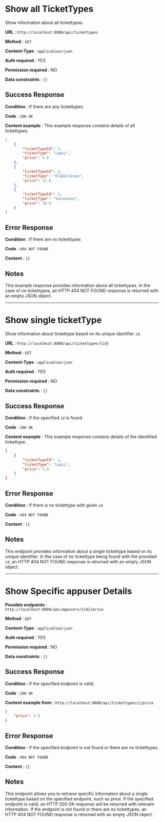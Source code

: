 # Show all TicketTypes

Show information about all tickettypes.

**URL** : `http://localhost:8080/api/tickettypes`

**Method** : `GET`

**Content-Type** : `application/json`

**Auth required** : YES

**Permission required** : NO

**Data constraints** : `{}`

## Success Response

**Condition** : If there are any tickettypes

**Code** : `200 OK`

**Content example** : This example response contains details of all tickettypes.

```json
[
    {
        "ticketTypeId": 1,
        "ticketType": "Lapsi",
        "price": 5.0
    },
    {
        "ticketTypeId": 2,
        "ticketType": "Eläkeläinen",
        "price": 15.0
    },
    {
        "ticketTypeId": 3,
        "ticketType": "Varusmies",
        "price": 10.0
    }
]
```

## Error Response

**Condition** : If there are no tickettypes

**Code** : `404 NOT FOUND`

**Content** : `{}`

## Notes

This example response provides information about all tickettypes. In the case of no tickettypes, an HTTP 404 NOT FOUND response is returned with an empty JSON object.
___


# Show single ticketType

Show information about tickettype based on its unique identifier `id`.

**URL** : `http://localhost:8080/api/tickettypes/{id}`

**Method** : `GET`

**Content-Type** : `application/json`

**Auth required** : YES

**Permission required** : NO

**Data constraints** : `{}`

## Success Response

**Condition** : If the specified `id` is found

**Code** : `200 OK`

**Content example** : This example response contains details of the identified tickettype.

```json
{
    {
        "ticketTypeId": 1,
        "ticketType": "Lapsi",
        "price": 5.0
    }
}
```

## Error Response

**Condition** : If there is no tickettype with given `id`

**Code** : `404 NOT FOUND`

**Content** : `{}`

## Notes

This endpoint provides information about a single tickettype based on its unique identifier. In the case of no tickettype being found with the provided `id`, an HTTP 404 NOT FOUND response is returned with an empty JSON object.
___

# Show Specific appuser Details

**Possible endpoints** :  
`http://localhost:8080/api/appusers/{id}/price`<br> 

**Method** : `GET`

**Content-Type** : `application/json`

**Auth required** : YES

**Permission required** : NO

**Data constraints** : `{}`

## Success Response

**Condition** : If the specified endpoint is valid.

**Code** : `200 OK`

**Content example from** : `http://localhost:8080/api/tickettypes/1/price` 

```json
{
    "price": 5.0
}
```

## Error Response

**Condition** :  If the specified endpoint is not found or there are no tickettypes.

**Code** : `404 NOT FOUND`

**Content** : `{}`

## Notes
This endpoint allows you to retrieve specific information about a single tickettype based on the specified endpoint, such as price. If the specified endpoint is valid, an HTTP 200 OK response will be returned with relevant information. If the endpoint is not found or there are no tickettypes, an HTTP 404 NOT FOUND response is returned with an empty JSON object.
